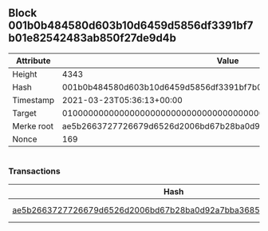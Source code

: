 ## Block 001b0b484580d603b10d6459d5856df3391bf7b01e82542483ab850f27de9d4b

Attribute | Value
--- | ---
Height | 4343
Hash | 001b0b484580d603b10d6459d5856df3391bf7b01e82542483ab850f27de9d4b
Timestamp | 2021-03-23T05:36:13+00:00
Target | 0100000000000000000000000000000000000000000000000000000000000000
Merke root | ae5b2663727726679d6526d2006bd67b28ba0d92a7bba36858442cc34376ce71
Nonce | 169

```

```

### Transactions

Hash | Amount
--- | ---
[ae5b2663727726679d6526d2006bd67b28ba0d92a7bba36858442cc34376ce71](ae5b2663727726679d6526d2006bd67b28ba0d92a7bba36858442cc34376ce71.md) | 10.00000000 SKEPTI 
